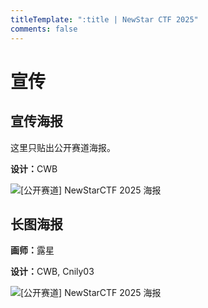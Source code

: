 ```yaml
---
titleTemplate: ":title | NewStar CTF 2025"
comments: false
---
```


<script setup>
import Container from '@/components/docs/Container.vue'
</script>

# 宣传

## 宣传海报

这里只贴出公开赛道海报。

<div style='width: 100%; margin: auto;'>

<Container type='info'>

<strong>设计：</strong>CWB
</Container>

<img src="/assets/images/External_NewStarCTF_2025_Poster.png" alt="[公开赛道] NewStarCTF 2025 海报">

</div>

## 长图海报

<div style='width: 100%; margin: auto;'>

<Container type='info'>

<strong>画师：</strong>露星

<strong>设计：</strong>CWB, Cnily03
</Container>

<img src="/assets/images/NewStarCTF_2025_Poster_Long.png" alt="[公开赛道] NewStarCTF 2025 海报">

</div>
